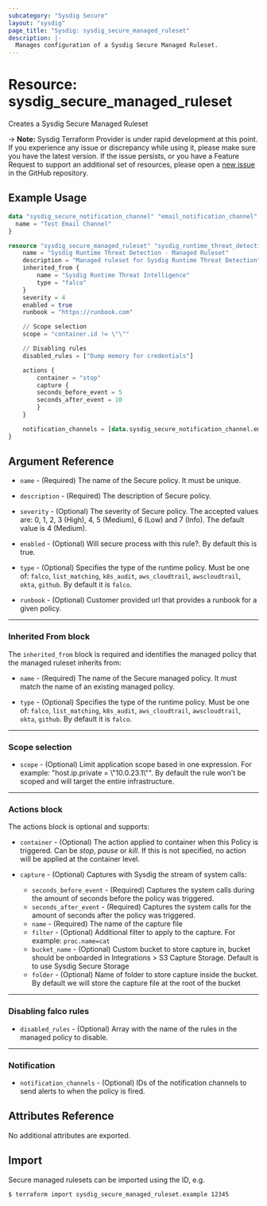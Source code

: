 ```yaml
---
subcategory: "Sysdig Secure"
layout: "sysdig"
page_title: "Sysdig: sysdig_secure_managed_ruleset"
description: |-
  Manages configuration of a Sysdig Secure Managed Ruleset.
---
```


# Resource: sysdig_secure_managed_ruleset

Creates a Sysdig Secure Managed Ruleset

-> **Note:** Sysdig Terraform Provider is under rapid development at this point. If you experience any issue or discrepancy while using it, please make sure you have the latest version. If the issue persists, or you have a Feature Request to support an additional set of resources, please open a [new issue](https://github.com/sysdiglabs/terraform-provider-sysdig/issues/new) in the GitHub repository.  

## Example Usage

```terraform
data "sysdig_secure_notification_channel" "email_notification_channel" {
  name = "Test Email Channel"
}

resource "sysdig_secure_managed_ruleset" "sysdig_runtime_threat_detection_managed_ruleset" {
    name = "Sysdig Runtime Threat Detection - Managed Ruleset"
    description = "Managed ruleset for Sysdig Runtime Threat Detection"
    inherited_from {
        name = "Sysdig Runtime Threat Intelligence"
        type = "falco"
    }
    severity = 4
    enabled = true
    runbook = "https://runbook.com"

    // Scope selection
    scope = "container.id != \"\""

    // Disabling rules
    disabled_rules = ["Dump memory for credentials"]

    actions {
        container = "stop"
        capture {
        seconds_before_event = 5
        seconds_after_event = 10
        }
    }

    notification_channels = [data.sysdig_secure_notification_channel.email_notification_channel.id]
}
```

## Argument Reference

* `name` - (Required) The name of the Secure policy. It must be unique.

* `description` - (Required) The description of Secure policy.

* `severity` - (Optional) The severity of Secure policy. The accepted values
    are: 0, 1, 2, 3 (High), 4, 5 (Medium), 6 (Low) and 7 (Info). The default value is 4 (Medium).

* `enabled` - (Optional) Will secure process with this rule?. By default this is true.

* `type` - (Optional) Specifies the type of the runtime policy. Must be one of: `falco`, `list_matching`, `k8s_audit`, `aws_cloudtrail`, `awscloudtrail`, `okta`, `github`. By default it is `falco`.

* `runbook` - (Optional) Customer provided url that provides a runbook for a given policy. 
- - -

### Inherited From block

The `inherited_from` block is required and identifies the managed policy that the managed ruleset inherits from:

* `name` - (Required) The name of the Secure managed policy. It must match the name of an existing managed policy.

* `type` - (Optional) Specifies the type of the runtime policy. Must be one of: `falco`, `list_matching`, `k8s_audit`, `aws_cloudtrail`, `awscloudtrail`, `okta`, `github`. By default it is `falco`.

- - -

### Scope selection

* `scope` - (Optional) Limit application scope based in one expression. For
    example: "host.ip.private = \\"10.0.23.1\\"". By default the rule won't be scoped
    and will target the entire infrastructure.

- - -

### Actions block

The actions block is optional and supports:

* `container` - (Optional) The action applied to container when this Policy is
    triggered. Can be *stop*, *pause* or *kill*. If this is not specified,
    no action will be applied at the container level.

* `capture` - (Optional) Captures with Sysdig the stream of system calls:
    * `seconds_before_event` - (Required) Captures the system calls during the
    amount of seconds before the policy was triggered.
    * `seconds_after_event` - (Required) Captures the system calls for the amount
    of seconds after the policy was triggered.
    * `name` - (Required) The name of the capture file
    * `filter` - (Optional) Additional filter to apply to the capture. For example: `proc.name=cat`
    * `bucket_name` - (Optional) Custom bucket to store capture in, 
    bucket should be onboarded in Integrations > S3 Capture Storage. Default is to use Sysdig Secure Storage 
    * `folder` - (Optional) Name of folder to store capture inside the bucket. 
    By default we will store the capture file at the root of the bucket

- - -

### Disabling falco rules

* `disabled_rules` - (Optional) Array with the name of the rules in the managed policy to disable.

- - -

### Notification

* `notification_channels` - (Optional) IDs of the notification channels to send alerts to
    when the policy is fired.

## Attributes Reference

No additional attributes are exported.

## Import

Secure managed rulesets can be imported using the ID, e.g.

```
$ terraform import sysdig_secure_managed_ruleset.example 12345
```
